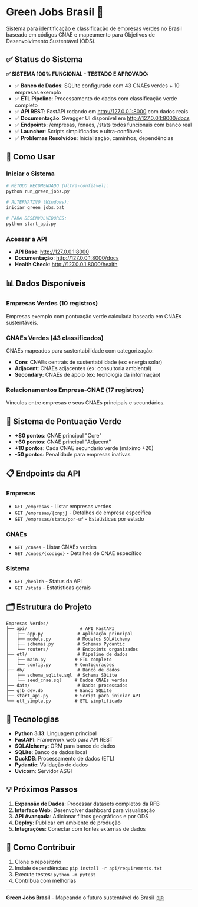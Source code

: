 # Green Jobs Brasil 🌱

Sistema para identificação e classificação de empresas verdes no Brasil baseado em códigos CNAE e mapeamento para Objetivos de Desenvolvimento Sustentável (ODS).

## ✅ Status do Sistema

**✅ SISTEMA 100% FUNCIONAL - TESTADO E APROVADO:**
- ✅ **Banco de Dados**: SQLite configurado com 43 CNAEs verdes + 10 empresas exemplo
- ✅ **ETL Pipeline**: Processamento de dados com classificação verde completo
- ✅ **API REST**: FastAPI rodando em http://127.0.0.1:8000 com dados reais
- ✅ **Documentação**: Swagger UI disponível em http://127.0.0.1:8000/docs
- ✅ **Endpoints**: /empresas, /cnaes, /stats todos funcionais com banco real
- ✅ **Launcher**: Scripts simplificados e ultra-confiáveis
- ✅ **Problemas Resolvidos**: Inicialização, caminhos, dependências

## 🚀 Como Usar

### Iniciar o Sistema
```bash
# MÉTODO RECOMENDADO (Ultra-confiável):
python run_green_jobs.py

# ALTERNATIVO (Windows):
iniciar_green_jobs.bat

# PARA DESENVOLVEDORES:
python start_api.py
```

### Acessar a API
- **API Base**: http://127.0.0.1:8000
- **Documentação**: http://127.0.0.1:8000/docs
- **Health Check**: http://127.0.0.1:8000/health

## 📊 Dados Disponíveis

### Empresas Verdes (10 registros)
Empresas exemplo com pontuação verde calculada baseada em CNAEs sustentáveis.

### CNAEs Verdes (43 classificados)
CNAEs mapeados para sustentabilidade com categorização:
- **Core**: CNAEs centrais de sustentabilidade (ex: energia solar)
- **Adjacent**: CNAEs adjacentes (ex: consultoria ambiental)
- **Secondary**: CNAEs de apoio (ex: tecnologia da informação)

### Relacionamentos Empresa-CNAE (17 registros)
Vínculos entre empresas e seus CNAEs principais e secundários.

## 🎯 Sistema de Pontuação Verde

- **+80 pontos**: CNAE principal "Core"
- **+60 pontos**: CNAE principal "Adjacent" 
- **+10 pontos**: Cada CNAE secundário verde (máximo +20)
- **-50 pontos**: Penalidade para empresas inativas

## 📋 Endpoints da API

### Empresas
- `GET /empresas` - Listar empresas verdes
- `GET /empresas/{cnpj}` - Detalhes de empresa específica
- `GET /empresas/stats/por-uf` - Estatísticas por estado

### CNAEs
- `GET /cnaes` - Listar CNAEs verdes
- `GET /cnaes/{codigo}` - Detalhes de CNAE específico

### Sistema
- `GET /health` - Status da API
- `GET /stats` - Estatísticas gerais

## 🗂️ Estrutura do Projeto

```
Empresas Verdes/
├── api/                    # API FastAPI
│   ├── app.py             # Aplicação principal
│   ├── models.py          # Modelos SQLAlchemy
│   ├── schemas.py         # Schemas Pydantic
│   └── routers/           # Endpoints organizados
├── etl/                   # Pipeline de dados
│   ├── main.py           # ETL completo
│   └── config.py         # Configurações
├── db/                    # Banco de dados
│   ├── schema_sqlite.sql  # Schema SQLite
│   └── seed_cnae.sql     # Dados CNAEs verdes
├── data/                  # Dados processados
├── gjb_dev.db            # Banco SQLite
├── start_api.py          # Script para iniciar API
└── etl_simple.py         # ETL simplificado
```

## 🔧 Tecnologias

- **Python 3.13**: Linguagem principal
- **FastAPI**: Framework web para API REST
- **SQLAlchemy**: ORM para banco de dados
- **SQLite**: Banco de dados local
- **DuckDB**: Processamento de dados (ETL)
- **Pydantic**: Validação de dados
- **Uvicorn**: Servidor ASGI

## 💡 Próximos Passos

1. **Expansão de Dados**: Processar datasets completos da RFB
2. **Interface Web**: Desenvolver dashboard para visualização
3. **API Avançada**: Adicionar filtros geográficos e por ODS
4. **Deploy**: Publicar em ambiente de produção
5. **Integrações**: Conectar com fontes externas de dados

## 🤝 Como Contribuir

1. Clone o repositório
2. Instale dependências: `pip install -r api/requirements.txt`
3. Execute testes: `python -m pytest`
4. Contribua com melhorias

---

**Green Jobs Brasil** - Mapeando o futuro sustentável do Brasil 🇧🇷
